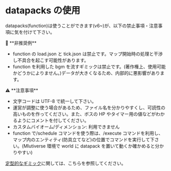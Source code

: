 # datapacks の使用

datapacks(function)は使うことができます(v6~)が、以下の禁止事項・注意事項に気を付けて下さい。

<aside>
🚫 **非推奨例**

- function の load.json と tick.json は禁止です。マップ開始時の処理と干渉し不具合を起こす可能性があります。
- function を利用した bgm を流すギミックは禁止です。(著作権上、使用可能かどうかによりません。)データが大きくなるため、内部的に悪影響があります。
</aside>

<aside>
⚠️ **注意事項**

- 文字コードは UTF-8 で統一して下さい。
- 運営が調整に使う場合があるため、ファイル名を分かりやすくし、可読性の高いものを作ってください。また、ボスの HP やタイマー用の値などがわかるようにコメントを付してください。
- カスタムバイオーム/ディメンション: 利用できません
- function で/schedule コマンドを使う際は、/execute コマンドを利用し、マップ内のエンティティ(防具立てなど)の位置でコマンドを実行して下さい。(Mlutiverse 環境で world に datapack を置いて動くか確かめると分かりやすい)
</aside>

[定型的なギミック](datapack/standard_gimmick.md)に関しては、こちらを参照してください。
